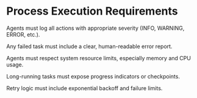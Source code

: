 # Process Execution Requirements

Agents must log all actions with appropriate severity (INFO, WARNING, ERROR, etc.).

Any failed task must include a clear, human-readable error report.

Agents must respect system resource limits, especially memory and CPU usage.

Long-running tasks must expose progress indicators or checkpoints.

Retry logic must include exponential backoff and failure limits.